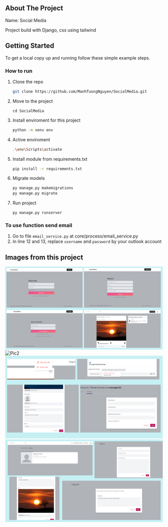 ## About The Project
Name: Social Media

Project build with Django, css using tailwind

## Getting Started
To get a local copy up and running follow these simple example steps.
### How to run
1. Clone the repo
   ```sh
   git clone https://github.com/ManhTuongNguyen/SocialMedia.git
   ```
2. Move to the project
   ```
   cd SocialMedia
   ```
3. Install enviroment for this project
   ```sh
   python -m venv env
   ```
4. Active enviroment
   ```sh
   .\env\Scripts\activate
   ```
5. Install module from requirements.txt
   ```sh
   pip install -r requirements.txt
   ```
6. Migrate models
   ```sh
   py manage.py makemigrations
   py manage.py migrate
   ```
7. Run project
    ```
    py manage.py runserver
    ```

### To use function send email
1. Go to file `email_service.py` at core/process/email_service.py
2. In line 12 and 13, replace `username` and `password` by your outlook account

    
 ## Images from this project
![Pic1](./images/image_1.png?raw=true)
![Pic2](./images/image_2.png?raw=true)
![Pic3](./images/image_3.png?raw=true)
![Pic4](./images/image_4.png?raw=true)
